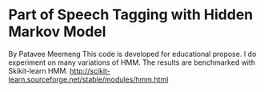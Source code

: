 # Part of Speech Tagging with Hidden Markov Model
By Patavee Meemeng
This code is developed for educational propose. I do experiment on many variations of HMM. The results are benchmarked with Skikit-learn HMM. http://scikit-learn.sourceforge.net/stable/modules/hmm.html